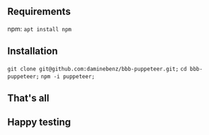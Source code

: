 ## Requirements

  npm: ```apt install npm```

## Installation

```git clone git@github.com:daminebenz/bbb-puppeteer.git;```
```cd bbb-puppeteer;```
```npm -i puppeteer;```

## That's all
## Happy testing
